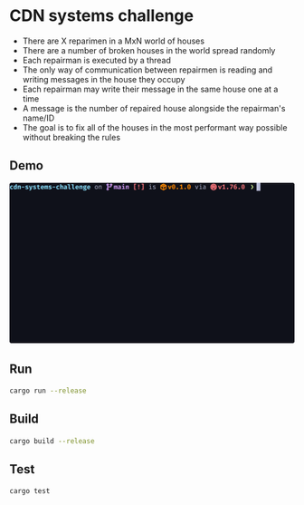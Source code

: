 # CDN systems challenge
- There are X reparimen in a MxN world of houses
- There are a number of broken houses in the world spread randomly
- Each repairman is executed by a thread
- The only way of communication between repairmen is reading and writing messages in the house they occupy
- Each repairman may write their message in the same house one at a time
- A message is the number of repaired house alongside the repairman's name/ID
- The goal is to fix all of the houses in the most performant way possible without breaking the rules

## Demo
![demo](demo.gif)

## Run
```sh
cargo run --release
```

## Build
```sh
cargo build --release
```

## Test
```sh
cargo test
```
